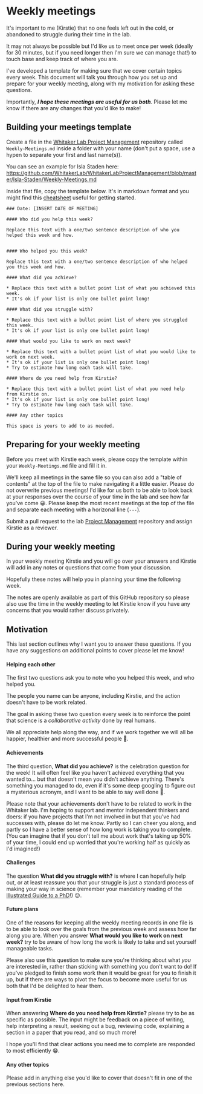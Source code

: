 # Weekly meetings

It's important to me (Kirstie) that no one feels left out in the cold, or abandoned to struggle during their time in the lab.

It may not always be possible but I'd like us to meet once per week (ideally for 30 minutes, but if you need longer then I'm sure we can manage that!) to touch base and keep track of where you are.

I've developed a template for making sure that we cover certain topics every week.
This document will talk you through how you set up and prepare for your weekly meeting, along with my motivation for asking these questions.

Importantly, ***I hope these meetings are useful for us both***.
Please let me know if there are any changes that you'd like to make!

## Building your meetings template

Create a file in the [Whitaker Lab Project Management](https://github.com/WhitakerLab/WhitakerLabProjectManagement) repository called `Weekly-Meetings.md` inside a folder with your name (don't put a space, use a hypen to separate your first and last name(s)).

You can see an example for Isla Staden here: https://github.com/WhitakerLab/WhitakerLabProjectManagement/blob/master/Isla-Staden/Weekly-Meetings.md

Inside that file, copy the template below. It's in markdown format and you might find this [cheatsheet](https://github.com/adam-p/markdown-here/wiki/Markdown-Cheatsheet) useful for getting started.

```
### Date: [INSERT DATE OF MEETING]

#### Who did you help this week?

Replace this text with a one/two sentence description of who you helped this week and how.


#### Who helped you this week?

Replace this text with a one/two sentence description of who helped you this week and how.

#### What did you achieve?

* Replace this text with a bullet point list of what you achieved this week.
* It's ok if your list is only one bullet point long!

#### What did you struggle with?

* Replace this text with a bullet point list of where you struggled this week.
* It's ok if your list is only one bullet point long!

#### What would you like to work on next week?

* Replace this text with a bullet point list of what you would like to work on next week.
* It's ok if your list is only one bullet point long!
* Try to estimate how long each task will take.

#### Where do you need help from Kirstie?

* Replace this text with a bullet point list of what you need help from Kirstie on.
* It's ok if your list is only one bullet point long!
* Try to estimate how long each task will take.

#### Any other topics

This space is yours to add to as needed.

```

## Preparing for your weekly meeting

Before you meet with Kirstie each week, please copy the template within your `Weekly-Meetings.md` file and fill it in.

We'll keep all meetings in the same file so you can also add a "table of contents" at the top of the file to make navigating it a little easier.
Please do not overwrite previous meetings!
I'd like for us both to be able to look back at your responses over the course of your time in the lab and see how far you've come :grinning:.
Please keep the most recent meetings at the top of the file and separate each meeting with a horizonal line (`---`).

Submit a pull request to the lab [Project Management](https://github.com/WhitakerLab/WhitakerLabProjectManagement) repository and assign Kirstie as a reviewer.

## During your weekly meeting

In your weekly meeting Kirstie and you will go over your answers and Kirstie will add in any notes or questions that come from your discussion.

Hopefully these notes will help you in planning your time the following week.

The notes are openly available as part of this GitHub repository so please also use the time in the weekly meeting to let Kirstie know if you have any concerns that you would rather discuss privately.

## Motivation

This last section outlines why I want you to answer these questions.
If you have any suggestions on additional points to cover please let me know!

#### Helping each other

The first two questions ask you to note who you helped this week, and who helped you.

The people you name can be anyone, including Kirstie, and the action doesn't have to be work related.

The goal in asking these two question every week is to reinforce the point that science is a *collaborative activity* done by real humans.

We all appreciate help along the way, and if we work together we will all be happier, healthier and more successful people :raised_hands:.

#### Achievements

The third question, **What did you achieve?** is the celebration question for the week!
It will often feel like you haven't achieved everything that you wanted to... but that doesn't mean you didn't achieve anything.
There's something you managed to do, even if it's some deep googling to figure out a mysterious acronym, and I want to be able to say well done :tada:.

Please note that your achievements don't have to be related to work in the Whitaker lab.
I'm hoping to support and mentor independent thinkers and doers: if you have projects that I'm not involved in but that you've had successes with, please do let me know.
Partly so I can cheer you along, and partly so I have a better sense of how long work is taking you to complete.
(You can imagine that if you don't tell me about work that's taking up 50% of your time, I could end up worried that you're working half as quickly as I'd imagined!)

#### Challenges

The question **What did you struggle with?** is where I can hopefully help out, or at least reassure you that your struggle is just a standard process of making your way in science (remember your mandatory reading of the [Illustrated Guide to a PhD](http://matt.might.net/articles/phd-school-in-pictures/)!) :confused:.

#### Future plans

One of the reasons for keeping all the weekly meeting records in one file is to be able to look over the goals from the previous week and assess how far along you are.
When you answer **What would you like to work on next week?** try to be aware of how long the work is likely to take and set yourself manageable tasks.

Please also use this question to make sure you're thinking about what *you* are interested in, rather than sticking with something you don't want to do!
If you've pledged to finish some work then it would be great for you to finish it up, but if there are ways to pivot the focus to become more useful for us both that I'd be delighted to hear them.

#### Input from Kirstie

When answering **Where do you need help from Kirstie?** please try to be as specific as possible.
The input might be feedback on a piece of writing, help interpreting a result, seeking out a bug, reviewing code, explaining a section in a paper that you read, and so much more!

I hope you'll find that clear actions you need me to complete are responded to most efficiently :grin:.

#### Any other topics

Please add in anything else you'd like to cover that doesn't fit in one of the previous sections here.

